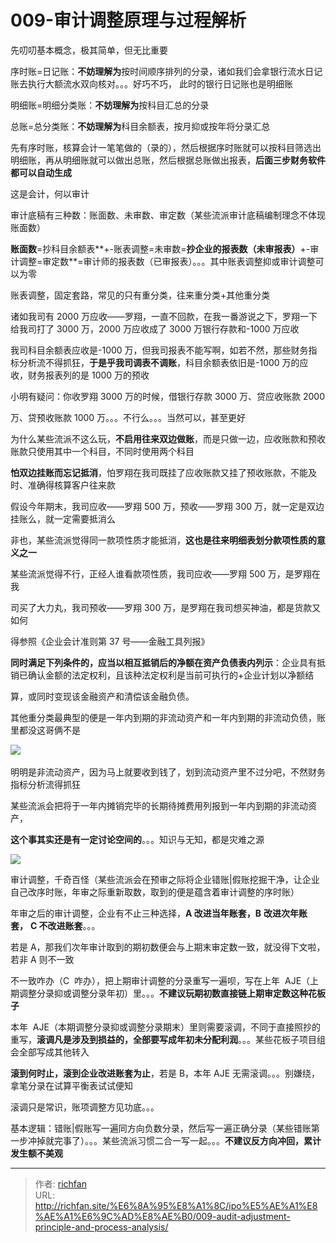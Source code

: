 # 009-审计调整原理与过程解析

先叨叨基本概念，极其简单，但无比重要

序时账=日记账：**不妨理解为**按时间顺序排列的分录，诸如我们会拿银行流水日记账去执行大额流水双向核对。。。好巧不巧， 此时的银行日记账也是明细账

明细账=明细分类账：**不妨理解为**按科目汇总的分录

总账=总分类账：**不妨理解为**科目余额表，按月抑或按年将分录汇总

先有序时账，核算会计一笔笔做的（录的），然后根据序时账就可以按科目筛选出明细账，再从明细账就可以做出总账，然后根据总账做出报表，**后面三步财务软件都可以自动生成**

这是会计，何以审计

审计底稿有三种数：账面数、未审数、审定数（某些流派审计底稿编制理念不体现账面数）

**账面数**=抄科目余额表**+-账表调整=未审数=**抄企业的报表数（未审报表）**+-审计调整=审定数**=审计师的报表数（已审报表）。。。其中账表调整抑或审计调整可以为零

账表调整，固定套路，常见的只有重分类，往来重分类+其他重分类

诸如我司有 2000 万应收——罗翔，一直不回款，在我一番游说之下，罗翔一下给我司打了 3000 万，2000 万应收成了 3000 万银行存款和-1000 万应收

我司科目余额表应收是-1000 万，但我司报表不能写啊，如若不然，那些财务指标分析流不得抓狂，**于是乎我司调表不调账**，科目余额表依旧是-1000 万的应收，财务报表列的是 1000 万的预收

小明有疑问：你收罗翔 3000 万的时候，借银行存款 3000 万、贷应收账款 2000

万、贷预收账款 1000 万。。。不行么。。。当然可以，甚至更好

为什么某些流派不这么玩，**不启用往来双边做账**，而是只做一边，应收账款和预收账款只使用其中一个科目，不同时使用两个科目

**怕双边挂账而忘记抵消**，怕罗翔在我司既挂了应收账款又挂了预收账款，不能及时、准确得核算客户往来款

假设今年期末，我司应收——罗翔 500 万，预收——罗翔 300 万，就一定是双边挂账么，就一定需要抵消么

非也，某些流派觉得同一款项性质才能抵消，**这也是往来明细表划分款项性质的意义之一**

某些流派觉得不行，正经人谁看款项性质，我司应收——罗翔 500 万，是罗翔在我

司买了大力丸，我司预收——罗翔 300 万，是罗翔在我司想买神油，都是货款又如何

得参照《企业会计准则第 37 号——金融工具列报》

**同时满足下列条件的，应当以相互抵销后的净额在资产负债表内列示**：企业具有抵销已确认金额的法定权利，且该种法定权利是当前可执行的+企业计划以净额结

算，或同时变现该金融资产和清偿该金融负债。

其他重分类最典型的便是一年内到期的非流动资产和一年内到期的非流动负债，账里都没这哥俩不是

![](https://cdn.staticaly.com/gh/richffan/img@main/obsidian/IPO/审计调整原理与过程解析_1.webp) 

明明是非流动资产，因为马上就要收到钱了，划到流动资产里不过分吧，不然财务指标分析流得抓狂

某些流派会把将于一年内摊销完毕的长期待摊费用列报到一年内到期的非流动资产，

**这个事其实还是有一定讨论空间的**。。。知识与无知，都是灾难之源

![](https://cdn.staticaly.com/gh/richffan/img@main/obsidian/IPO/审计调整原理与过程解析_2.webp)

审计调整，千奇百怪（某些流派会在预审之际将企业错账|假账挖掘干净，让企业自己改序时账，年审之际重新取数，取到的便是蕴含着审计调整的序时账）

年审之后的审计调整，企业有不止三种选择，**A 改进当年账套，B** **改进次年账套，** **C 不改进账套**。。。

若是 A，那我们次年审计取到的期初数便会与上期末审定数一致，就没得下文啦，若非 A 则不一致

不一致咋办（C  咋办），把上期审计调整的分录重写一遍呗，写在上年  AJE（上期调整分录抑或调整分录年初）里。。。**不建议玩期初数直接链上期审定数这种花板子**

本年  AJE（本期调整分录抑或调整分录期末）里则需要滚调，不同于直接照抄的重写，**滚调凡是涉及到损益的，全部要写成年初未分配利润**。。。某些花板子项目组会全部写成其他转入

**滚到何时止，滚到企业改进账套为止**，若是 B，本年 AJE 无需滚调。。。别嫌绕，拿笔分录在试算平衡表试试便知

滚调只是常识，账项调整方见功底。。。

基本逻辑：错账|假账写一遍同方向负数分录，然后写一遍正确分录（某些错账第一步冲掉就完事了）。。。某些流派习惯二合一写一起。。。**不建议反方向冲回，累计发生额不美观**

---

> 作者: [richfan](https://richfan.site/)  
> URL: http://richfan.site/%E6%8A%95%E8%A1%8C/ipo%E5%AE%A1%E8%AE%A1%E6%9C%AD%E8%AE%B0/009-audit-adjustment-principle-and-process-analysis/  

